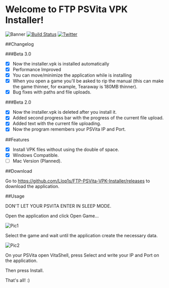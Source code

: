 Welcome to FTP PSVita VPK Installer!
===================

![Banner](https://s10.postimg.org/ml08irlhl/banner.png)
[![Build Status](https://travis-ci.org/Llop1s/FTP-PSVita-VPK-Installer.svg?branch=master)](https://travis-ci.org/Llop1s/FTP-PSVita-VPK-Installer) [![Twitter](https://img.shields.io/badge/twitter-@llopis14-blue.svg?style=flat)](http://twitter.com/llopis14)

##Changelog

###Beta 3.0
- [x] Now the installer.vpk is installed automatically
- [x] Performance Improved
- [x] You can move/minimize the application while is installing
- [x] When you open a game you'll be asked to rip the manual (this can make the game thinner, for example, Tearaway is 180MB thinner).
- [x] Bug fixes with paths and file uploads.

###Beta 2.0
- [x] Now the installer.vpk is deleted after you install it.
- [x] Added second progress bar with the progress of the current file upload.
- [x] Added text with the current file uploading.
- [x] Now the program remembers your PSVita IP and Port.

##Features

- [x] Install VPK files without using the double of space.
- [x] Windows Compatible.
- [ ] Mac Version (Planned).

##Download

Go to https://github.com/Llop1s/FTP-PSVita-VPK-Installer/releases to download the application.

##Usage

DON'T LET YOUR PSVITA ENTER IN SLEEP MODE.

Open the application and click Open Game...

![Pic1](https://i.gyazo.com/475fd46b8a2ec702a522f12ee31e7507.png)

Select the game and wait until the application create the necessary data.

![Pic2](https://i.gyazo.com/f0bd97bfa1210f2efc68799af9043446.png)

On your PSVita open VitaShell, press Select and write your IP and Port on the application.

Then press Install.

That's all! :)
